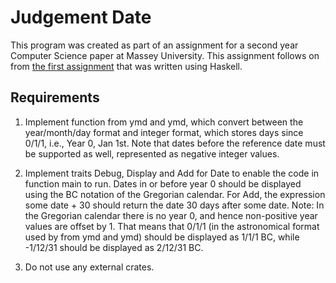 # Judgement Date

This program was created as part of an assignment for a second year Computer Science paper at Massey University. This assignment follows on from [the first assignment](https://github.com/Jamelas/Change-Date) that was written using Haskell.

## Requirements

1. Implement function from ymd and ymd, which convert between the year/month/day format and integer
format, which stores days since 0/1/1, i.e., Year 0, Jan 1st. Note that dates before the reference date
must be supported as well, represented as negative integer values.

2. Implement traits Debug, Display and Add for Date to enable the code in function main to run. Dates
in or before year 0 should be displayed using the BC notation of the Gregorian calendar. For Add, the
expression some date + 30 should return the date 30 days after some date.
Note: In the Gregorian calendar there is no year 0, and hence non-positive year values are offset by 1.
That means that 0/1/1 (in the astronomical format used by from ymd and ymd) should be displayed as
1/1/1 BC, while -1/12/31 should be displayed as 2/12/31 BC.

3. Do not use any external crates.
